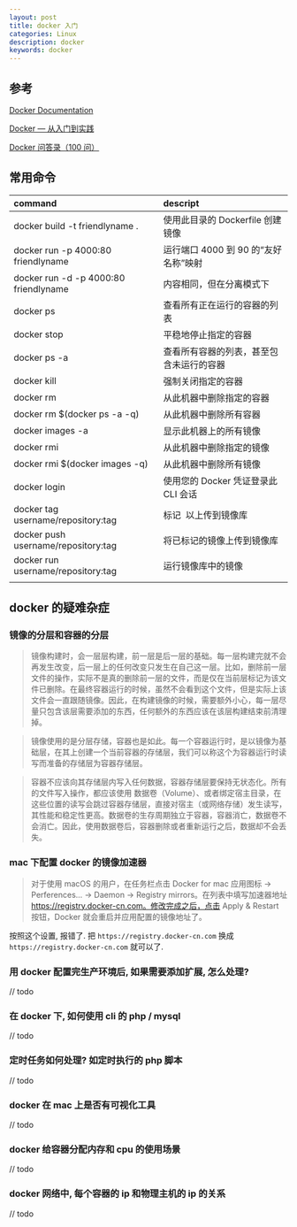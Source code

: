 ```yaml
---
layout: post
title: docker 入门
categories: Linux
description: docker
keywords: docker
---
```


## 参考
[Docker Documentation](https://docs.docker.com/)

[Docker — 从入门到实践](https://yeasy.gitbooks.io/docker_practice/)

[Docker 问答录（100 问）](https://blog.lab99.org/post/docker-2016-07-14-faq.html#wei-shi-me-shuo-bu-yao-shi-yong-import-export-save-load-commit-lai-gou-jian-jing-xiang)

## 常用命令

| command                                    | descript                         |
|:-------------------------------------------|:---------------------------------|
| docker build -t friendlyname .             | 使用此目录的 Dockerfile 创建镜像     |
| docker run -p 4000:80 friendlyname         | 运行端口 4000 到 90 的“友好名称”映射  |
| docker run -d -p 4000:80 friendlyname      | 内容相同，但在分离模式下              |
| docker ps                                  | 查看所有正在运行的容器的列表           |
| docker stop <hash>                         | 平稳地停止指定的容器                 |
| docker ps -a                               | 查看所有容器的列表，甚至包含未运行的容器 |
| docker kill <hash>                         | 强制关闭指定的容器                   |
| docker rm <hash>                           | 从此机器中删除指定的容器              |
| docker rm $(docker ps -a -q)               | 从此机器中删除所有容器               |
| docker images -a                           | 显示此机器上的所有镜像               |
| docker rmi <imagename>                     | 从此机器中删除指定的镜像              |
| docker rmi $(docker images -q)             | 从此机器中删除所有镜像               |
| docker login                               | 使用您的 Docker 凭证登录此 CLI 会话  |
| docker tag <image> username/repository:tag | 标记 <image> 以上传到镜像库          |
| docker push username/repository:tag        | 将已标记的镜像上传到镜像库            |
| docker run username/repository:tag         | 运行镜像库中的镜像                   |
|                                            |                                  |

## docker 的疑难杂症

### 镜像的分层和容器的分层
> 镜像构建时，会一层层构建，前一层是后一层的基础。每一层构建完就不会再发生改变，后一层上的任何改变只发生在自己这一层。比如，删除前一层文件的操作，实际不是真的删除前一层的文件，而是仅在当前层标记为该文件已删除。在最终容器运行的时候，虽然不会看到这个文件，但是实际上该文件会一直跟随镜像。因此，在构建镜像的时候，需要额外小心，每一层尽量只包含该层需要添加的东西，任何额外的东西应该在该层构建结束前清理掉。

> 镜像使用的是分层存储，容器也是如此。每一个容器运行时，是以镜像为基础层，在其上创建一个当前容器的存储层，我们可以称这个为容器运行时读写而准备的存储层为容器存储层。

> 容器不应该向其存储层内写入任何数据，容器存储层要保持无状态化。所有的文件写入操作，都应该使用 数据卷（Volume）、或者绑定宿主目录，在这些位置的读写会跳过容器存储层，直接对宿主（或网络存储）发生读写，其性能和稳定性更高。数据卷的生存周期独立于容器，容器消亡，数据卷不会消亡。因此，使用数据卷后，容器删除或者重新运行之后，数据却不会丢失。

### mac 下配置 docker 的镜像加速器
> 对于使用 macOS 的用户，在任务栏点击 Docker for mac 应用图标 -> Perferences... -> Daemon -> Registry mirrors。在列表中填写加速器地址 https://registry.docker-cn.com。修改完成之后，点击 Apply & Restart 按钮，Docker 就会重启并应用配置的镜像地址了。

按照这个设置, 报错了.
把 `https://registry.docker-cn.com` 换成 `https://registry.docker-cn.com` 就可以了.

### 用 docker 配置完生产环境后, 如果需要添加扩展, 怎么处理?
// todo

### 在 docker 下, 如何使用 cli 的 php / mysql
// todo

### 定时任务如何处理? 如定时执行的 php 脚本
// todo

### docker 在 mac 上是否有可视化工具
// todo

### docker 给容器分配内存和 cpu 的使用场景
// todo

### docker 网络中, 每个容器的 ip 和物理主机的 ip 的关系
// todo


